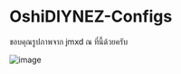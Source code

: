# OshiDIYNEZ-Configs
ขอบคุณรูปภาพจาก jmxd ณ ที่นี้ด้วยครับ

![image](https://github.com/labdiynez/Kometa-Configs/assets/52117480/0790a4ef-c6b6-4467-b149-d428e1e0d0d9)
